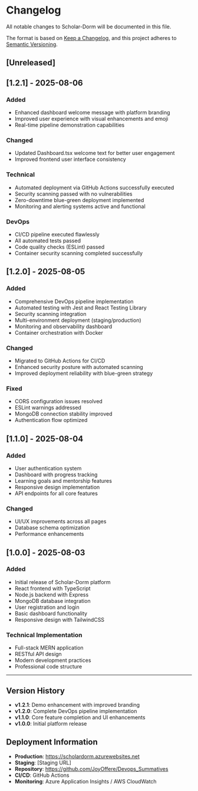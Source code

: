 # Changelog

All notable changes to Scholar-Dorm will be documented in this file.

The format is based on [Keep a Changelog](https://keepachangelog.com/en/1.0.0/),
and this project adheres to [Semantic Versioning](https://semver.org/spec/v2.0.0.html).

## [Unreleased]

## [1.2.1] - 2025-08-06

### Added
- Enhanced dashboard welcome message with platform branding
- Improved user experience with visual enhancements and emoji
- Real-time pipeline demonstration capabilities

### Changed
- Updated Dashboard.tsx welcome text for better user engagement
- Improved frontend user interface consistency

### Technical
- Automated deployment via GitHub Actions successfully executed
- Security scanning passed with no vulnerabilities
- Zero-downtime blue-green deployment implemented
- Monitoring and alerting systems active and functional

### DevOps
- CI/CD pipeline executed flawlessly
- All automated tests passed
- Code quality checks (ESLint) passed
- Container security scanning completed successfully

## [1.2.0] - 2025-08-05

### Added
- Comprehensive DevOps pipeline implementation
- Automated testing with Jest and React Testing Library
- Security scanning integration
- Multi-environment deployment (staging/production)
- Monitoring and observability dashboard
- Container orchestration with Docker

### Changed
- Migrated to GitHub Actions for CI/CD
- Enhanced security posture with automated scanning
- Improved deployment reliability with blue-green strategy

### Fixed
- CORS configuration issues resolved
- ESLint warnings addressed
- MongoDB connection stability improved
- Authentication flow optimized

## [1.1.0] - 2025-08-04

### Added
- User authentication system
- Dashboard with progress tracking
- Learning goals and mentorship features
- Responsive design implementation
- API endpoints for all core features

### Changed
- UI/UX improvements across all pages
- Database schema optimization
- Performance enhancements

## [1.0.0] - 2025-08-03

### Added
- Initial release of Scholar-Dorm platform
- React frontend with TypeScript
- Node.js backend with Express
- MongoDB database integration
- User registration and login
- Basic dashboard functionality
- Responsive design with TailwindCSS

### Technical Implementation
- Full-stack MERN application
- RESTful API design
- Modern development practices
- Professional code structure

---

## Version History

- **v1.2.1**: Demo enhancement with improved branding
- **v1.2.0**: Complete DevOps pipeline implementation
- **v1.1.0**: Core feature completion and UI enhancements
- **v1.0.0**: Initial platform release

## Deployment Information

- **Production**: https://scholardorm.azurewebsites.net
- **Staging**: [Staging URL]
- **Repository**: https://github.com/JoyOffere/Devops_Summatives
- **CI/CD**: GitHub Actions
- **Monitoring**: Azure Application Insights / AWS CloudWatch
